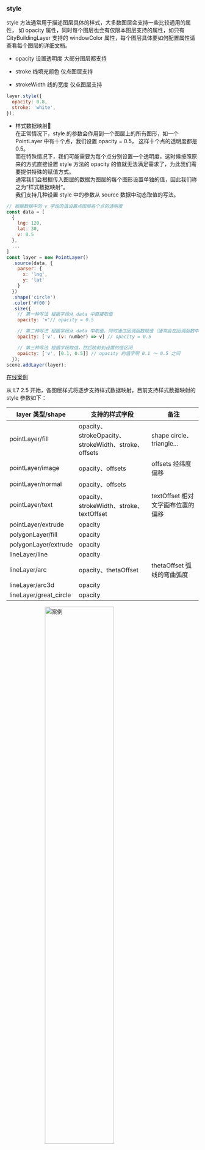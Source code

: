 ### style

style 方法通常用于描述图层具体的样式，大多数图层会支持一些比较通用的属性， 如 opacity 属性，同时每个图层也会有仅限本图层支持的属性，如只有
CityBuildingLayer 支持的 windowColor 属性，每个图层具体要如何配置属性请查看每个图层的详细文档。

- opacity 设置透明度 大部分图层都支持

- stroke 线填充颜色 仅点图层支持

- strokeWidth 线的宽度 仅点图层支持

```javascript
layer.style({
  opacity: 0.8,
  stroke: 'white',
});
```

- 样式数据映射🌟  
  在正常情况下，style 的参数会作用到一个图层上的所有图形，如一个 PointLayer 中有十个点，我们设置 opacity = 0.5， 这样十个点的透明度都是 0.5。   
  而在特殊情况下，我们可能需要为每个点分别设置一个透明度，这时候按照原来的方式直接设置 style 方法的 opacity 的值就无法满足需求了，为此我们需要提供特殊的赋值方式。    
  通常我们会根据传入图层的数据为图层的每个图形设置单独的值，因此我们称之为“样式数据映射”。      
  我们支持几种设置 style 中的参数从 source 数据中动态取值的写法。   

```javascript
// 根据数据中的 v 字段的值设置点图层各个点的透明度
const data = [
  {
    lng: 120,
    lat: 30,
    v: 0.5
  },
  ...
]
const layer = new PointLayer()
  .source(data, {
    parser: {
      x: 'lng',
      y: 'lat'
    }
  })
  .shape('circle')
  .color('#f00')
  .size({
    // 第一种写法 根据字段从 data 中直接取值
    opacity: 'v'// opacity = 0.5

    // 第二种写法 根据字段从 data 中取值，同时通过回调函数赋值（通常会在回调函数中写业务逻辑）
    opacity: ['v', (v: number) => v] // opacity = 0.5

    // 第三种写法 根据字段取值，然后映射到设置的值区间
    opaicty: ['v', [0.1, 0.5]] // opacity 的值字啊 0.1 ～ 0.5 之间
  }); 
scene.addLayer(layer);
```

[在线案例](../../examples/point/text#styleMap)

从 L7 2.5 开始，各图层样式将逐步支持样式数据映射，目前支持样式数据映射的 style 参数如下：

| layer 类型/shape       | 支持的样式字段                                       | 备注                              |
| ---------------------- | ---------------------------------------------------- | --------------------------------- |
| pointLayer/fill        | opacity、strokeOpacity、strokeWidth、stroke、offsets | shape circle、triangle...         |
| pointLayer/image       | opacity、offsets                                     | offsets 经纬度偏移                |
| pointLayer/normal      | opacity、offsets                                     |                                   |
| pointLayer/text        | opacity、strokeWidth、stroke、textOffset             | textOffset 相对文字画布位置的偏移 |
| pointLayer/extrude     | opacity                                              |                                   |
| polygonLayer/fill      | opacity                                              |                                   |
| polygonLayer/extrude   | opacity                                              |                                   |
| lineLayer/line         | opacity                                              |                                   |
| lineLayer/arc          | opacity、thetaOffset                                 | thetaOffset 弧线的弯曲弧度        |
| lineLayer/arc3d        | opacity                                              |                                   |
| lineLayer/great_circle | opacity                                              |                                   |

<img width="60%" style="display: block;margin: 0 auto;" alt="案例" src='https://gw.alipayobjects.com/mdn/rms_816329/afts/img/A*iz3ERZdg2SkAAAAAAAAAAAAAARQnAQ'>

[在线案例](../../examples/point/scatter#scatterStyleMap)